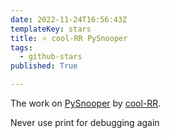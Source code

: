 ```yaml
---
date: 2022-11-24T16:56:43Z
templateKey: stars
title: ⭐ cool-RR PySnooper
tags:
  - github-stars
published: True

---
```


The work on [PySnooper](https://github.com/cool-RR/PySnooper) by [cool-RR](https://github.com/cool-RR).

Never use print for debugging again

